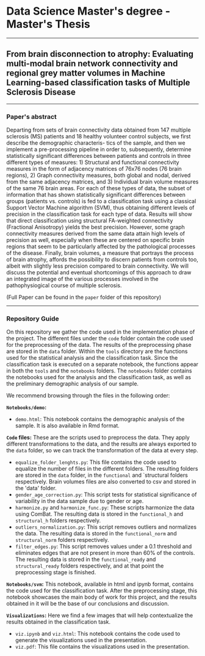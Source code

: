 # Data Science Master's degree - Master's Thesis

***

<h2>From brain disconnection to atrophy: Evaluating multi-modal brain network connectivity and regional 
grey matter volumes in Machine Learning-based classification tasks
of Multiple Sclerosis Disease</h2>

***

<h3>Paper's abstract</h3>

Departing from sets of brain connectivity data obtained from 147 multiple sclerosis (MS)
patients and 18 healthy volunteer control subjects, we first describe the demographic characteris-
tics of the sample, and then we implement a pre-processing pipeline in order to, subsequently,
determine statistically significant differences between patients and controls in three different
types of measures: 1) Structural and functional connectivity measures in the form of adjacency
matrices of 76x76 nodes (76 brain regions), 2) Graph connectivity measures, both global and
nodal, derived from the same adjacency matrices, and 3) Individual brain volume measures
of the same 76 brain areas. For each of these types of data, the subset of information that
has shown statistically significant differences between groups (patients vs. controls) is fed to a
classification task using a classical Support Vector Machine algorithm (SVM), thus obtaining
different levels of precision in the classification task for each type of data. Results will show that
direct classification using structural FA-weighted connectivity (Fractional Anisotropy) yields
the best precision. However, some graph connectivity measures derived from the same data
attain high levels of precision as well, especially when these are centered on specific brain regions
that seem to be particularly affected by the pathological processes of the disease. Finally, brain
volumes, a measure that portrays the process of brain atrophy, affords the possibility to discern
patients from controls too, albeit with slightly less precision compared to brain connectivity.
We will discuss the potential and eventual shortcomings of this approach to draw an integrated
image of the various processes involved in the pathophysiogical course of multiple sclerosis.

(Full Paper can be found in the `paper` folder of this repository)

***

<h3>Repository Guide</h3>

On this repository we gather the code used in the implementation phase of the project.
The different files under the `code` folder contain the code used for the preprocessing of the data. The results
of the preprocessing phase are stored in the `data` folder.
Within the `tools` directory are the functions used for the statistical analysis and the classification task.
Since the classification task is executed on a separate notebook, the functions appear in both the `tools` 
and the `notebooks` folders.
The `notebooks` folder contains the notebooks used for the analysis and the classification task, as well as the 
preliminary demographic analysis of our sample.

We recommend browsing through the files in the following order:

**`Notebooks/demo`:**
- `demo.html`: This notebook contains the demographic analysis of the sample. It is also available in Rmd format.

**`Code` files:**
These are the scripts used to preprocess the data. They apply different transformations to the data, 
and the results are always exported to the `data` folder, so we can track the transformation of the data
at every step.
- `equalize_folder_lenghts.py`: This file contains the code used to equalize the number of files in the different folders. The
resulting folders are stored in the `data` folder, in the `functional` and `structural folders respectively.
Brain volumes files are also converted to csv and stored in the 'data' folder.
- `gender_age_correction.py`: This script tests for statistical significance of variability in the data sample
due to gender or age.
- `harmonize.py` and `harmonize_func.py`: These scripts harmonize the data using ComBat. The resulting data is stored in the
`functional_h` and `structural_h` folders respectively.
- `outliers_normalization.py`: This script removes outliers and normalizes the data. The resulting data is stored in the
`functional_norm` and `structural_norm` folders respectively.
- `filter_edges.py`: This script removes values under a 0.1 threshold and eliminates edges that are not present in more than 60% of the controls.
The resulting data is stored in the `functional_ready` and `structural_ready` folders respectively, and at that point
the preprocessing stage is finished.

**`Notebooks/svm`:** This notebook, available in html and ipynb format,
contains the code used for the classification task. After the preprocessing stage,
this notebook showcases the main body of work for this project, and the results obtained in it
will be the base of our conclusions and discussion.

**`Visualizations`:** Here we find a few images that will help contextualize the results obtained in the classification task.
- `viz.ipynb` and `viz.html`: This notebook contains the code used to generate the visualizations used in the presentation.
- `viz.pdf`: This file contains the visualizations used in the presentation.








